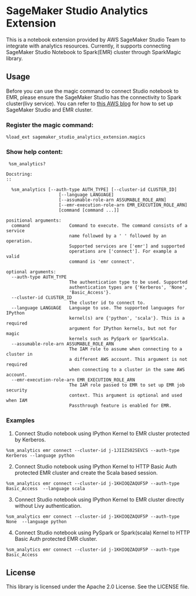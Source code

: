 # SageMaker Studio Analytics Extension

This is a notebook extension provided by AWS SageMaker Studio Team to integrate with analytics resources. Currently, it supports connecting SageMaker Studio Notebook to Spark(EMR) cluster through SparkMagic library.

## Usage
Before you can use the magic command to connect Studio notebook to EMR, please ensure the SageMaker Studio has the connectivity to Spark cluster(livy service). You can refer to [this AWS blog](https://aws.amazon.com/blogs/machine-learning/amazon-sagemaker-studio-notebooks-backed-by-spark-in-amazon-emr/) for how to set up SageMaker Studio and EMR cluster. 
### Register the magic command:
```buildoutcfg
%load_ext sagemaker_studio_analytics_extension.magics
```
### Show help content:
```buildoutcfg
 %sm_analytics?
  
Docstring:
::

  %sm_analytics [--auth-type AUTH_TYPE] [--cluster-id CLUSTER_ID]
                    [--language LANGUAGE]
                    [--assumable-role-arn ASSUMABLE_ROLE_ARN]
                    [--emr-execution-role-arn EMR_EXECUTION_ROLE_ARN]
                    [command [command ...]]

positional arguments:
  command               Command to execute. The command consists of a service
                        name followed by a ' ' followed by an operation.
                        Supported services are ['emr'] and supported
                        operations are ['connect']. For example a valid
                        command is 'emr connect'.

optional arguments:
  --auth-type AUTH_TYPE
                        The authentication type to be used. Supported
                        authentication types are {'Kerberos', 'None',
                        'Basic_Access'}.
  --cluster-id CLUSTER_ID
                        The cluster id to connect to.
  --language LANGUAGE   Language to use. The supported languages for IPython
                        kernel(s) are {'python', 'scala'}. This is a required
                        argument for IPython kernels, but not for magic
                        kernels such as PySpark or SparkScala.
  --assumable-role-arn ASSUMABLE_ROLE_ARN
                        The IAM role to assume when connecting to a cluster in 
                        a different AWS account. This argument is not required 
                        when connecting to a cluster in the same AWS account.
  --emr-execution-role-arn EMR_EXECUTION_ROLE_ARN
                        The IAM role passed to EMR to set up EMR job security
                        context. This argument is optional and used when IAM
                        Passthrough feature is enabled for EMR.
```

### Examples
1. Connect Studio notebook using IPython Kernel to EMR cluster protected by Kerberos. 
```buildoutcfg
%sm_analytics emr connect --cluster-id j-1JIIZS02SEVCS --auth-type Kerberos --language python
```

2. Connect Studio notebook using IPython Kernel to HTTP Basic Auth protected EMR cluster and create the Scala based session.  
```buildoutcfg
%sm_analytics emr connect --cluster-id j-1KHIOQZAQUF5P --auth-type Basic_Access  --language scala
```

3. Connect Studio notebook using IPython Kernel to EMR cluster directly without Livy authentication. 
```buildoutcfg
%sm_analytics emr connect --cluster-id j-1KHIOQZAQUF5P --auth-type None  --language python
```

4. Connect Studio notebook using PySpark or Spark(scala) Kernel to HTTP Basic Auth protected EMR cluster. 
```buildoutcfg
%sm_analytics emr connect --cluster-id j-1KHIOQZAQUF5P --auth-type Basic_Access
```
## License

This library is licensed under the Apache 2.0 License. See the LICENSE file.

